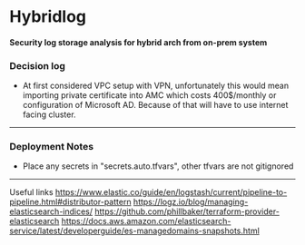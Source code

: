 # Hybridlog
#### Security log storage analysis for hybrid arch from on-prem system

### Decision log
* At first considered VPC setup with VPN, unfortunately this would mean importing private certificate into AMC
  which costs 400$/monthly or configuration of Microsoft AD. 
  Because of that will have to use internet facing cluster.

---
### Deployment Notes
* Place any secrets in "secrets.auto.tfvars", other tfvars are not gitignored

---
Useful links
https://www.elastic.co/guide/en/logstash/current/pipeline-to-pipeline.html#distributor-pattern
https://logz.io/blog/managing-elasticsearch-indices/
https://github.com/phillbaker/terraform-provider-elasticsearch
https://docs.aws.amazon.com/elasticsearch-service/latest/developerguide/es-managedomains-snapshots.html





